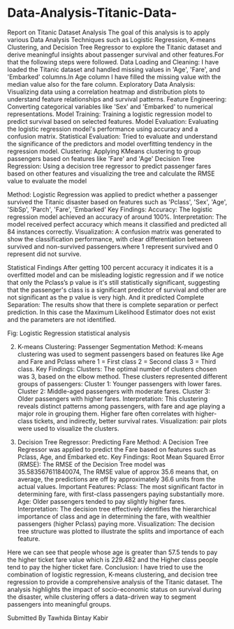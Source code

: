 # Data-Analysis-Titanic-Data-
Report on Titanic Dataset Analysis
The goal of this analysis is to apply various Data Analysis Techniques such as Logistic Regression, K-means Clustering, and Decision Tree Regressor to explore the Titanic dataset and derive meaningful insights about passenger survival and other features.For that the following steps were followed.
Data Loading and Cleaning: I have loaded  the Titanic dataset and handled  missing values in 'Age', 'Fare', and 'Embarked' columns.In Age column I have filled the missing value with the median value also for the fare column.
Exploratory Data Analysis: Visualizing data using a correlation heatmap and distribution plots to understand feature relationships and survival patterns.
Feature Engineering: Converting categorical variables like 'Sex' and 'Embarked' to numerical representations.
Model Training: Training a logistic regression model to predict survival based on selected features.
Model Evaluation: Evaluating the logistic regression model's performance using accuracy and a confusion matrix.
Statistical Evaluation: Tried to evaluate and understand the significance of the predictors and model overfitting tendency in the regression model. 
Clustering: Applying KMeans clustering to group passengers based on features like 'Fare' and  'Age'
Decision Tree Regression: Using a decision tree regressor to predict passenger fares based on other features and visualizing the tree and calculate the RMSE value to evaluate the model 

Method: Logistic Regression was applied to predict whether a passenger survived the Titanic disaster based on features such as 'Pclass', 'Sex', 'Age', 'SibSp', 'Parch', 'Fare', 'Embarked'
Key Findings:
Accuracy: The logistic regression model achieved an accuracy of around 100%.
Interpretation: The model received perfect accuracy which means it classified and predicted all 84 instances correctly.
Visualization: A confusion matrix was generated to show the classification performance, with clear differentiation between survived and non-survived passengers.where 1 represent survived and 0 represent did not survive.  

Statistical Findings 
After getting 100 percent accuracy it indicates it is a overfitted model and can be misleading logistic regression and if we notice that only the Pclass’s p value is it's still statistically significant, suggesting that the passenger's class is a significant predictor of survival and other are not significant as the p value is very high. 
And it predicted Complete Separation: The results show that there is complete separation or perfect prediction.
In this case the Maximum Likelihood Estimator does not exist and the parameters
are not identified.


Fig: Logistic Regression statistical analysis 

2. K-means Clustering: Passenger Segmentation
Method: K-means clustering was used to segment passengers based on features like Age and Fare and Pclass where 1 = First class 2 = Second class 3 = Third class.
Key Findings:
Clusters: The optimal number of clusters chosen was 3, based on the elbow method. These clusters represented different groups of passengers:
Cluster 1: Younger passengers with lower fares.
Cluster 2: Middle-aged passengers with moderate fares.
Cluster 3: Older passengers with higher fares.
Interpretation: This clustering reveals distinct patterns among passengers, with fare and age playing a major role in grouping them. Higher fare often correlates with higher-class tickets, and indirectly, better survival rates.
Visualization: pair plots were used to visualize the clusters.


3. Decision Tree Regressor: Predicting Fare
Method: A Decision Tree Regressor was applied to predict the Fare based on features such as Pclass, Age, and Embarked etc.
Key Findings:
Root Mean Squared Error (RMSE): The RMSE of the Decision Tree model was 35.583567611840074, The RMSE value of approx 35.6 means that, on average, the predictions are off by approximately 36.6 units from the actual values.
Important Features:
Pclass: The most significant factor in determining fare, with first-class passengers paying substantially more.
Age: Older passengers tended to pay slightly higher fares.
Interpretation: The decision tree effectively identifies the hierarchical importance of class and age in determining the fare, with wealthier passengers (higher Pclass) paying more.
Visualization: The decision tree structure was plotted to illustrate the splits and importance of each feature.

Here we can see that people whose age is greater than 57.5 tends to pay the higher ticket fare value which is 229.482 and the Higher class people tend to pay the higher ticket fare.
Conclusion:
I have tried to use the combination of logistic regression, K-means clustering, and decision tree regression to provide a comprehensive analysis of the Titanic dataset. The analysis highlights the impact of socio-economic status on survival during the disaster, while clustering offers a data-driven way to segment passengers into meaningful groups.

Submitted By 
Tawhida Bintay Kabir

